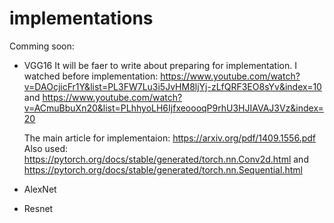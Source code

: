 # implementations
Comming soon:
- VGG16
    It will be faer to write about preparing for implementation. 
    I watched before implementation:
    https://www.youtube.com/watch?v=DAOcjicFr1Y&list=PL3FW7Lu3i5JvHM8ljYj-zLfQRF3EO8sYv&index=10
    and 
    https://www.youtube.com/watch?v=ACmuBbuXn20&list=PLhhyoLH6IjfxeoooqP9rhU3HJIAVAJ3Vz&index=20
    
    The main article for implementaion: https://arxiv.org/pdf/1409.1556.pdf
    Also used: https://pytorch.org/docs/stable/generated/torch.nn.Conv2d.html
and https://pytorch.org/docs/stable/generated/torch.nn.Sequential.html
- AlexNet
- Resnet

